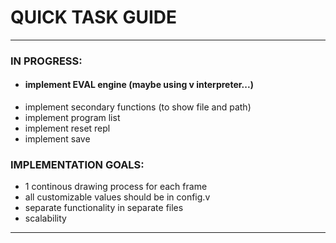 # QUICK TASK GUIDE

---

### IN PROGRESS:

* #### implement EVAL engine (maybe using v interpreter...)
* implement secondary functions (to show file and path)
* implement program list
* implement reset repl
* implement save


### IMPLEMENTATION GOALS:

* 1 continous drawing process for each frame
* all customizable values should be in config.v
* separate functionality in separate files
* scalability

---
